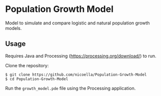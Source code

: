 # Population Growth Model
Model to simulate and compare logistic and natural population growth models. 

## Usage
Requires Java and Processing (https://processing.org/download/) to run.

Clone the repository:
```
$ git clone https://github.com/nicoella/Population-Growth-Model
$ cd Population-Growth-Model
```

Run the `growth_model.pde` file using the Processing application.
